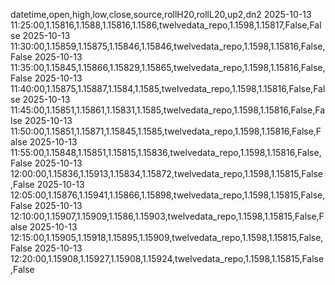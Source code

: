 datetime,open,high,low,close,source,rollH20,rollL20,up2,dn2
2025-10-13 11:25:00,1.15816,1.1588,1.15816,1.1586,twelvedata_repo,1.1598,1.15817,False,False
2025-10-13 11:30:00,1.15859,1.15875,1.15846,1.15846,twelvedata_repo,1.1598,1.15816,False,False
2025-10-13 11:35:00,1.15845,1.15866,1.15829,1.15865,twelvedata_repo,1.1598,1.15816,False,False
2025-10-13 11:40:00,1.15875,1.15887,1.1584,1.1585,twelvedata_repo,1.1598,1.15816,False,False
2025-10-13 11:45:00,1.15851,1.15861,1.15831,1.1585,twelvedata_repo,1.1598,1.15816,False,False
2025-10-13 11:50:00,1.15851,1.15871,1.15845,1.1585,twelvedata_repo,1.1598,1.15816,False,False
2025-10-13 11:55:00,1.15848,1.15851,1.15815,1.15836,twelvedata_repo,1.1598,1.15816,False,False
2025-10-13 12:00:00,1.15836,1.15913,1.15834,1.15872,twelvedata_repo,1.1598,1.15815,False,False
2025-10-13 12:05:00,1.15876,1.15941,1.15866,1.15898,twelvedata_repo,1.1598,1.15815,False,False
2025-10-13 12:10:00,1.15907,1.15909,1.1586,1.15903,twelvedata_repo,1.1598,1.15815,False,False
2025-10-13 12:15:00,1.15905,1.15918,1.15895,1.15909,twelvedata_repo,1.1598,1.15815,False,False
2025-10-13 12:20:00,1.15908,1.15927,1.15908,1.15924,twelvedata_repo,1.1598,1.15815,False,False
